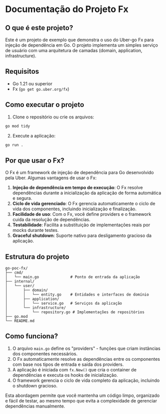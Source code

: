 # Documentação do Projeto Fx

## O que é este projeto?

Este é um projeto de exemplo que demonstra o uso do Uber-go Fx para injeção de dependência em Go. O projeto implementa um simples serviço de usuário com uma arquitetura de camadas (domain, application, infrastructure).

## Requisitos

- Go 1.21 ou superior
- Fx (`go get go.uber.org/fx`)

## Como executar o projeto

1. Clone o repositório ou crie os arquivos:

```bash
go mod tidy
```

2. Execute a aplicação:

```bash
go run .
```

## Por que usar o Fx?

O Fx é um framework de injeção de dependência para Go desenvolvido pela Uber. Algumas vantagens de usar o Fx:

1. **Injeção de dependência em tempo de execução**: O Fx resolve dependências durante a inicialização da aplicação de forma automática e segura.
2. **Ciclo de vida gerenciado**: O Fx gerencia automaticamente o ciclo de vida dos componentes, incluindo inicialização e finalização.
3. **Facilidade de uso**: Com o Fx, você define providers e o framework cuida da resolução de dependências.
4. **Testabilidade**: Facilita a substituição de implementações reais por mocks durante testes.
5. **Graceful shutdown**: Suporte nativo para desligamento gracioso da aplicação.

## Estrutura do projeto

```
go-poc-fx/
├── cmd/
│   └── main.go              # Ponto de entrada da aplicação
├── internal/
│   └── user/
│       ├── domain/
│       │   └── entity.go    # Entidades e interfaces de domínio
│       ├── application/
│       │   └── service.go   # Serviços da aplicação
│       └── infrastructure/
│           └── repository.go # Implementações de repositórios
├── go.mod
└── README.md
```

## Como funciona?

1. O arquivo `main.go` define os "providers" - funções que criam instâncias dos componentes necessários.
2. O Fx automaticamente resolve as dependências entre os componentes com base nos tipos de entrada e saída dos providers.
3. A aplicação é iniciada com `fx.New()` que cria o container de dependências e executa os hooks de inicialização.
4. O framework gerencia o ciclo de vida completo da aplicação, incluindo o shutdown gracioso.

Esta abordagem permite que você mantenha um código limpo, organizado e fácil de testar, ao mesmo tempo que evita a complexidade de gerenciar dependências manualmente. 